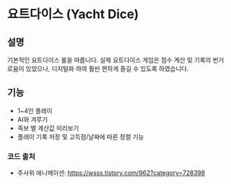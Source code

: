 # 요트다이스 (Yacht Dice)
## 설명
기본적인 요트다이스 룰을 따릅니다. 실제 요트다이스 게임은 점수 계산 및 기록의 번거로움이 있었으나, 디지털화 하여 훨씬 편하게 즐길 수 있도록 하였습니다.


## 기능
- 1~4인 플레이
- AI와 겨루기
- 족보 별 계산값 미리보기
- 플레이 기록 저장 및 고득점/날짜에 따른 정렬 기능

### 코드 출처
- 주사위 애니메이션: https://wsss.tistory.com/962?category=728398